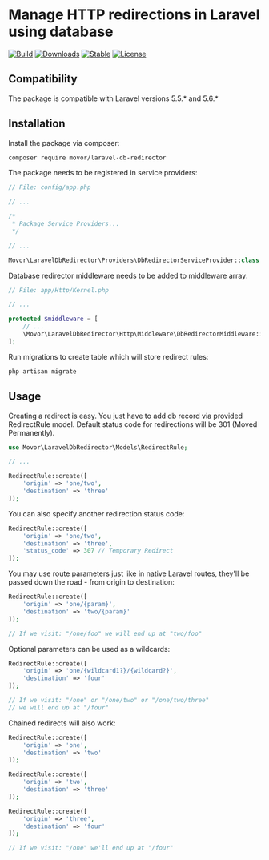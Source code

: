 # Manage HTTP redirections in Laravel using database

[![Build](https://travis-ci.org/movor/laravel-db-redirector.svg?branch=master)](https://travis-ci.org/movor/laravel-db-redirector)
[![Downloads](https://poser.pugx.org/movor/laravel-db-redirector/downloads)](https://packagist.org/packages/movor/laravel-db-redirector)
[![Stable](https://poser.pugx.org/movor/laravel-db-redirector/v/stable)](https://packagist.org/packages/movor/laravel-db-redirector)
[![License](https://poser.pugx.org/movor/laravel-db-redirector/license)](https://packagist.org/packages/movor/laravel-db-redirector)

## Compatibility

The package is compatible with Laravel versions 5.5.* and 5.6.*

## Installation

Install the package via composer:

```bash
composer require movor/laravel-db-redirector
```

The package needs to be registered in service providers:

```php
// File: config/app.php

// ...

/*
 * Package Service Providers...
 */

// ...

Movor\LaravelDbRedirector\Providers\DbRedirectorServiceProvider::class,
```

Database redirector middleware needs to be added to middleware array:

```php
// File: app/Http/Kernel.php

// ...

protected $middleware = [
    // ...
    \Movor\LaravelDbRedirector\Http\Middleware\DbRedirectorMiddleware::class
];
```

Run migrations to create table which will store redirect rules:

```bash
php artisan migrate
```

## Usage

Creating a redirect is easy. You just have to add db record via provided RedirectRule model.
Default status code for redirections will be 301 (Moved Permanently).

```php
use Movor\LaravelDbRedirector\Models\RedirectRule;

// ...

RedirectRule::create([
    'origin' => 'one/two',
    'destination' => 'three'
]);
```

You can also specify another redirection status code:

```php
RedirectRule::create([
    'origin' => 'one/two',
    'destination' => 'three',
    'status_code' => 307 // Temporary Redirect
]);
```

You may use route parameters just like in native Laravel routes,
they'll be passed down the road - from origin to destination:

```php
RedirectRule::create([
    'origin' => 'one/{param}',
    'destination' => 'two/{param}'
]);

// If we visit: "/one/foo" we will end up at "two/foo"
```

Optional parameters can be used as a wildcards:

```php
RedirectRule::create([
    'origin' => 'one/{wildcard1?}/{wildcard?}',
    'destination' => 'four'
]);

// If we visit: "/one" or "/one/two" or "/one/two/three"
// we will end up at "/four"
```

Chained redirects will also work:

```php
RedirectRule::create([
    'origin' => 'one',
    'destination' => 'two'
]);

RedirectRule::create([
    'origin' => 'two',
    'destination' => 'three'
]);

RedirectRule::create([
    'origin' => 'three',
    'destination' => 'four'
]);

// If we visit: "/one" we'll end up at "/four"
```
